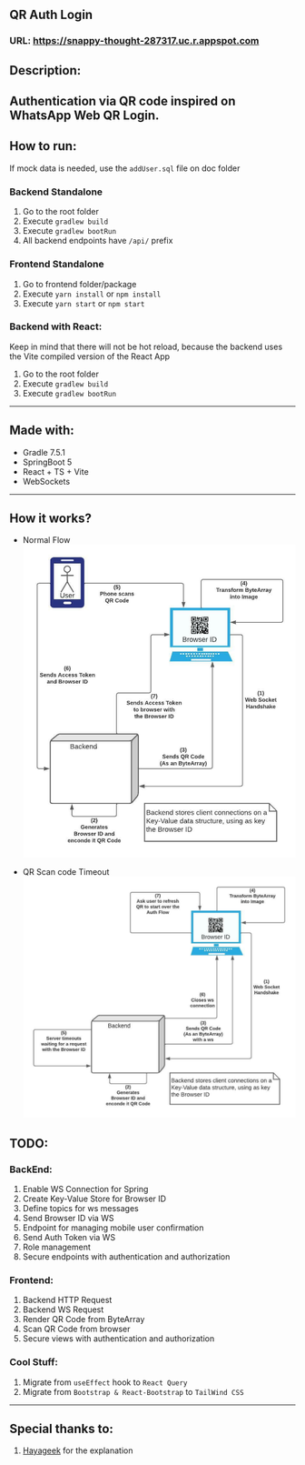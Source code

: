 QR Auth Login
---

### URL: https://snappy-thought-287317.uc.r.appspot.com

## Description:
Authentication via QR code inspired on WhatsApp Web QR Login.
---

## How to run:
If mock data is needed, use the ```addUser.sql``` file on doc folder

### Backend Standalone
1. Go to the root folder
2. Execute ````gradlew build````
3. Execute ````gradlew bootRun````
4. All backend endpoints have ```/api/``` prefix

### Frontend Standalone
1. Go to frontend folder/package
2. Execute ````yarn install```` or ```npm install```
3. Execute ````yarn start```` or ```npm start```

### Backend with React:
Keep in mind that there will not be hot reload, because the backend uses the Vite compiled version of the React App
1. Go to the root folder
2. Execute ````gradlew build````
3. Execute ````gradlew bootRun````
---
## Made with:
- Gradle 7.5.1
- SpringBoot 5
- React + TS + Vite
- WebSockets

---
## How it works?
- Normal Flow 
![Auth Normal Flow](./doc/NormalFlow.jpeg)


- QR Scan code Timeout
![TimeOut Flow](./doc/TimeoutFlow.jpeg)

## TODO:
### BackEnd:
1. Enable WS Connection for Spring
2. Create Key-Value Store for Browser ID
3. Define topics for ws messages
4. Send Browser ID via WS
5. Endpoint for managing mobile user confirmation
6. Send Auth Token via WS
7. Role management
8. Secure endpoints with authentication and authorization

### Frontend:
1. Backend HTTP Request
2. Backend WS Request
3. Render QR Code from ByteArray
4. Scan QR Code from browser
5. Secure views with authentication and authorization

### Cool Stuff:
1. Migrate from ```useEffect``` hook to ```React Query```
2. Migrate from ```Bootstrap & React-Bootstrap``` to ```TailWind CSS```

---
## Special thanks to:
1. [Hayageek](https://github.com/hayageek/WhatsApp-Web) for the explanation
